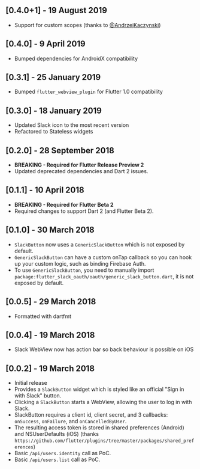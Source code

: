 ## [0.4.0+1] - 19 August 2019
* Support for custom scopes (thanks to [@AndrzejKaczynski](https://github.com/AndrzejKaczynski))

## [0.4.0] - 9 April 2019
* Bumped dependencies for AndroidX compatibility

## [0.3.1] - 25 January 2019
* Bumped `flutter_webview_plugin` for Flutter 1.0 compatibility

## [0.3.0] - 18 January 2019
* Updated Slack icon to the most recent version
* Refactored to Stateless widgets

## [0.2.0] - 28 September 2018
* **BREAKING - Required for Flutter Release Preview 2**
* Updated deprecated dependencies and Dart 2 issues.

## [0.1.1] - 10 April 2018
* **BREAKING - Required for Flutter Beta 2**
* Required changes to support Dart 2 (and Flutter Beta 2).

## [0.1.0] - 30 March 2018
* `SlackButton` now uses a `GenericSlackButton` which is not exposed by default.
* `GenericSlackButton` can have a custom onTap callback so you can hook up your custom logic, such as binding Firebase Auth.
* To use `GenericSlackButton`, you need to manually import `package:flutter_slack_oauth/oauth/generic_slack_button.dart`, it is not exposed by default.

## [0.0.5] - 29 March 2018
* Formatted with dartfmt

## [0.0.4] - 19 March 2018
* Slack WebView now has action bar so back behaviour is possible on iOS

## [0.0.2] - 19 March 2018
* Initial release
* Provides a `SlackButton` widget which is styled like an official "Sign in with Slack" button.
* Clicking a `SlackButton` starts a WebView, allowing the user to log in with Slack.
* SlackButton requires a client id, client secret, and 3 callbacks: `onSuccess`, `onFailure`, and `onCancelledByUser`.
* The resulting access token is stored in shared preferences (Android) and NSUserDefaults (iOS) (thanks `https://github.com/flutter/plugins/tree/master/packages/shared_preferences`) 
* Basic `/api/users.identity` call as PoC.
* Basic `/api/users.list` call as PoC.